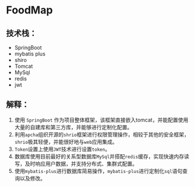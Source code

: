 # FoodMap
## 技术栈：

- SpringBoot
- mybatis plus
- shiro
- Tomcat
- MySql
- redis
- jwt


## 解释：

1. 使用 `SpringBoot` 作为项目整体框架，该框架直接嵌入tomcat，并能配置使用大量的自建库和第三方库，并能够进行定制化配置。
2. 利用`apcha`组织开源的`shrio`框架进行权限管理操作，相较于其他的安全框架，`shrio`极其轻便，并能很好地与`web`应用集成。
3. `Token`设置上使用`JWT`技术进行设置`token`。
5. 数据库使用目前最好的关系型数据库`MySql`并搭配`redis`缓存，实现快速内存读写，及时响应用户数据，并支持分布式、集群式配置。
6. 使用`mybatis-plus`进行数据库简易操作，`mybatis-plus`进行定制化`sql`语句查询以及修改。
